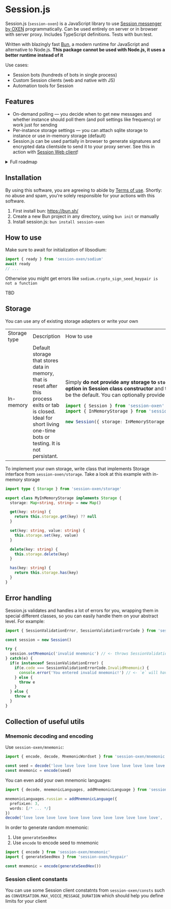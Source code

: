 # Session.js

Session.js (`session-oxen`) is a JavaScript library to use [Session messenger by OXEN](https://getsession.org) programmatically. Can be used entirely on server or in browser with server proxy. Includes TypeScript definitions. Tests with bun:test.

Written with blazingly fast [Bun](bun.sh), a modern runtime for JavaScript and alternative to Node.js. **This package cannot be used with Node.js, it uses a better runtime instead of it**

Use cases:
- Session bots (hundreds of bots in single process)
- Custom Session clients (web and native with JS)
- Automation tools for Session

## Features

- On-demand polling — you decide when to get new messages and whether instance should poll them (and poll settings like frequency) or work just for sending
- Per-instance storage settings — you can attach sqlite storage to instance or use in-memory storage (default)
- Session.js can be used partially in browser to generate signatures and encrypted data clientside to send it to your proxy server. See this in action with [Session Web client](https://github.com/VityaSchel/session-web)!

<details>
  <summary>Full roadmap</summary>
    
  - [ ] Messages receiving
    - [ ] Automatic snodes fetching
    - [ ] Automatic swarms selection
    - [ ] Manual snode/swarm control
    - [ ] Data retrieving from swarms
    - [ ] Messages polling
    - [ ] Messages types
      - [ ] Regular chat message
        - [ ] Text
        - [ ] Attachments
          - [ ] Images
          - [ ] Files
          - [ ] Voice messages
          - [ ] Quotes
          - [ ] Web links previews
      - [ ] Configuration message
      - [ ] Sync message
      - [ ] Read message
      - [ ] Media downloaded by recipient
    - [ ] Closed chats
    - [ ] Open groups (SOGS)
  - [ ] Messages sending
    - [ ] Data storing to swarms
    - [ ] Messages types
      - [ ] Regular chat message
        - [ ] Text
        - [ ] Attachments
          - [ ] Images
          - [ ] Files
          - [ ] Voice messages
          - [ ] Quotes
          - [ ] Web links previews
      - [ ] Sync message
      - [ ] Read message
      - [ ] Media downloaded by us
  - [ ] Messages deleting
  - [ ] Messages editing (SOGS)
  - [ ] Profile editing
    - [ ] Display name
    - [ ] Avatar
  - [ ] ONS resolving

</details>

## Installation

By using this software, you are agreeing to abide by [Terms of use](./TERMS.md). Shortly: no abuse and spam, you're solely responsible for your actions with this software.

1. First install bun: https://bun.sh/
2. Create a new Bun project in any directory, using `bun init` or manually
3. Install session.js: `bun install session-oxen`

## How to use

Make sure to await for initialization of libsodium:
```ts
import { ready } from 'session-oxen/sodium'
await ready
// ...
```
Otherwise you might get errors like `sodium.crypto_sign_seed_keypair is not a function`

TBD

## Storage

You can use any of existing storage adapters or write your own

<table>
<tr>
<td> Storage type </td> <td> Description </td> <td> How to use </td>
</tr>
<tr>
<td>In-memory</td>
<td>Default storage that stores data in memory, that is reset after this process exits or tab is closed. Ideal for short living one-time bots or testing. It is not persistant.</td>
<td>

Simply **do not provide any storage to `storage` option in Session class constructor** and this will be the default. You can optionally provide it as: 
```ts
import { Session } from 'session-oxen'
import { InMemoryStorage } from 'session-oxen'

new Session({ storage: InMemoryStorage })
```

</td>
</tr>
</table>

To implement your own storage, write class that implements Storage interface from `session-oxen/storage`. Take a look at this example with in-memory storage

```ts
import type { Storage } from 'session-oxen/storage'

export class MyInMemoryStorage implements Storage {
  storage: Map<string, string> = new Map()

  get(key: string) {
    return this.storage.get(key) ?? null
  }

  set(key: string, value: string) {
    this.storage.set(key, value)
  }

  delete(key: string) {
    this.storage.delete(key)
  }

  has(key: string) {
    return this.storage.has(key)
  }
}
```

## Error handling

Session.js validates and handles a lot of errors for you, wrapping them in special different classes, so you can easily handle them on your abstract level. For example:

```ts
import { SessionValidationError, SessionValidationErrorCode } from 'session-oxen/errors'

const session = new Session()

try {
  session.setMnemonic('invalid mnemonic') // <- throws SessionValidationError, which extends from generic Error class
} catch(e) {
  if(e instanceof SessionValidationError) {
    if(e.code === SessionValidationErrorCode.InvalidMnemonic) {
      console.error('You entered invalid mnemonic!') // <- `e` will have code property with one of SessionValidationErrorCode enums
    } else {
      throw e
    }
  } else {
    throw e
  }
}
```

## Collection of useful utils

### Mnemonic decoding and encoding

Use `session-oxen/mnemonic`:

```ts
import { encode, decode, MnemonicWordset } from 'session-oxen/mnemonic'

const seed = decode('love love love love love love love love love love love love')
const mnemonic = encode(seed)
```

You can even add your own mnemonic languages:

```ts
import { decode, mnemonicLanguages, addMnemonicLanguage } from 'session-oxen/mnemonic'

mnemonicLanguages.russian = addMnemonicLanguage({
  prefixLen: 3,
  words: [/* ... */]
})
decode('love love love love love love love love love love love love', 'russian')
```

In order to generate random mnemonic:

1. Use `generateSeedHex`
2. Use `encode` to encode seed to mnemonic

```ts
import { encode } from 'session-oxen/mnemonic'
import { generateSeedHex } from 'session-oxen/keypair'

const mnemonic = encode(generateSeedHex())
```

### Session client constants

You can use some Session client constatnts from `session-oxen/consts` such as `CONVERSATION.MAX_VOICE_MESSAGE_DURATION` which should help you define limits for your client